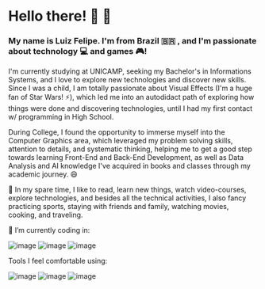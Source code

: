 # Hello there! 👋 :bear:

<!--
**luizfelipers/luizfelipers** is a ✨ _special_ ✨ repository because its `README.md` (this file) appears on your GitHub profile.

Here are some ideas to get you started:

-  I’m currently working on ...
-
- 👯 I’m looking to collaborate on ...
- 🤔 I’m looking for help with ...
- 💬 Ask me about ...
- 📫 How to reach me: ...
-  Pronouns: ...
- ⚡ Fun fact: ...
-->
### My name is Luiz Felipe. I'm from Brazil :brazil: , and I'm passionate about technology :computer: and games :video_game:!

I'm currently studying at UNICAMP, seeking my Bachelor's in Informations Systems, and I love to explore new technologies and discover new skills. Since I was a child, I am totally passionate about Visual Effects (I'm a huge fan of Star Wars! ⚡), which led me into an autodidact path of exploring how things were done and discovering technologies, until I had my first contact w/ programming in High School. 

During College, I found the opportunity to immerse myself into the Computer Graphics area, which leveraged my problem solving skills, attention to details, and systematic thinking,  helping me to get a good step towards learning Front-End and Back-End Development, as well as Data Analysis and AI knowledge I've acquired in books and classes through my academic journey. 😄

🌱 In my spare time, I like to read, learn new things, watch video-courses, explore technologies, and besides all the technical activities, I also fancy practicing sports, staying with friends and family, watching movies, cooking, and traveling.



 🔭 I’m currently coding in:
 
![image](https://img.shields.io/badge/JavaScript-323330?style=for-the-badge&logo=javascript&logoColor=F7DF1E)
![image](https://img.shields.io/badge/Python-3776AB?style=for-the-badge&logo=python&logoColor=white)
![image](https://img.shields.io/badge/C%23-239120?style=for-the-badge&logo=c-sharp&logoColor=white)

Tools I feel comfortable using:

![image](https://img.shields.io/badge/Discord-7289DA?style=for-the-badge&logo=discord&logoColor=white)
![image](https://img.shields.io/badge/Slack-4A154B?style=for-the-badge&logo=slack&logoColor=white)
![image](https://img.shields.io/badge/Microsoft_Office-D83B01?style=for-the-badge&logo=microsoft-office&logoColor=white)




